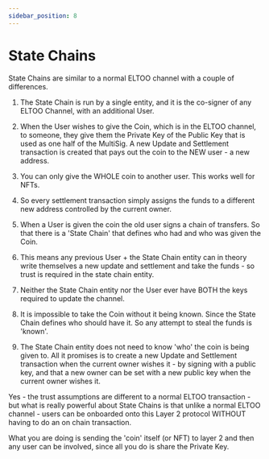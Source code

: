 ```yaml
---
sidebar_position: 8
---
```


# State Chains

State Chains are similar to a normal ELTOO channel with a couple of differences.

1. The State Chain is run by a single entity, and it is the co-signer of any ELTOO Channel, with an additional User.

2. When the User wishes to give the Coin, which is in the ELTOO channel, to someone, they give them the Private Key of the Public Key that is used as one half of the MultiSig. A new Update and Settlement transaction is created that pays out the coin to the NEW user - a new address.

3. You can only give the WHOLE coin to another user. This works well for NFTs.

4. So every settlement transaction simply assigns the funds to a different new address controlled by the current owner.

5. When a User is given the coin the old user signs a chain of transfers. So that there is a 'State Chain' that defines who had and who was given the Coin.

6. This means any previous User + the State Chain entity can in theory write themselves a new update and settlement and take the funds - so trust is required in the state chain entity.

7. Neither the State Chain entity nor the User ever have BOTH the keys required to update the channel.

8. It is impossible to take the Coin without it being known. Since the State Chain defines who should have it. So any attempt to steal the funds is 'known'.

9. The State Chain entity does not need to know 'who' the coin is being given to. All it promises is to create a new Update and Settlement transaction when the current owner wishes it - by signing with a public key, and that a new owner can be set with a
new public key when the current owner wishes it.

Yes - the trust assumptions are different to a normal ELTOO transaction - but what is really powerful about State Chains is that unlike a normal ELTOO channel - users can be onboarded onto this Layer 2 protocol WITHOUT having to do an on chain transaction.

What you are doing is sending the 'coin' itself (or NFT) to layer 2 and then any user can be involved, since all you do is share the Private Key.
